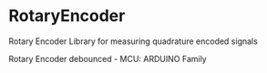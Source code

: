 # RotaryEncoder

Rotary Encoder Library for measuring quadrature encoded signals

Rotary Encoder debounced - MCU: ARDUINO Family
